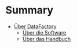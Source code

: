 # Summary

* [Über DataFactory](README.md)
  * [Über die Software](uber-datafactory/uber-die-software.md)
  * [Über das Handbuch](uber-datafactory/uber-das-handbuch.md)
